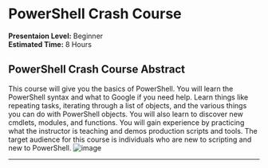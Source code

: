 # PowerShell Crash Course  

**Presentaion Level:** Beginner  
**Estimated Time:** 8 Hours  

## PowerShell Crash Course Abstract  

This course will give you the basics of PowerShell. You will learn the
 PowerShell syntax and what to Google if you need help. Learn things like repeating tasks, iterating through a list of objects, and the various things you can do with PowerShell objects. You will also learn to discover new cmdlets, modules, and functions. You will gain experience by practicing what the instructor is teaching and demos production scripts and tools. The target audience for this course is individuals who are new to scripting and new to PowerShell.
![image](https://user-images.githubusercontent.com/21298973/159362142-c62f3bfb-4339-47a5-91c5-7092d16cc66f.png)
  
___  
